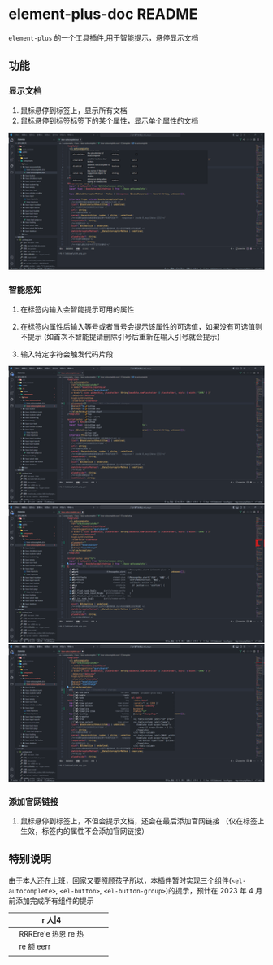 # element-plus-doc README

`element-plus` 的一个工具插件,用于智能提示，悬停显示文档

## 功能

### 显示文档

1. 鼠标悬停到标签上，显示所有文档
2. 鼠标悬停到标签标签下的某个属性，显示单个属性的文档

![所有文档](/public/images/markdown/show_doc_all.jpg)

### 智能感知

1. 在标签内输入会智能提示可用的属性

2. 在标签内属性后输入等号或者冒号会提示该属性的可选值，如果没有可选值则不提示 (如首次不智能提请删除引号后重新在输入引号就会提示)

3. 输入特定字符会触发代码片段

![智能感知1](/public/images/markdown/show_intellisense_01.jpg)
![智能感知2](/public/images/markdown/show_intellisense_02.jpg)
![智能感知3](/public/images/markdown/show_intellisense_03.jpg)

### 添加官网链接

1. 鼠标悬停到标签上，不但会提示文档，还会在最后添加官网链接 （仅在标签上生效，标签内的属性不会添加官网链接）

## 特别说明

由于本人还在上班，回家又要照顾孩子所以，本插件暂时实现三个组件(`<el-autocomplete>`, `<el-button>`, `<el-button-group>`)的提示，预计在 2023 年 4 月前添加完成所有组件的提示

|     | r 人\|4             |     |     |     |
| --- | ------------------- | --- | --- | --- |
|     | RRREre'e 热恩 re 热 |     |     |     |
|     | re 额 eerr          |     |     |     |
|     |                     |     |     |     |

